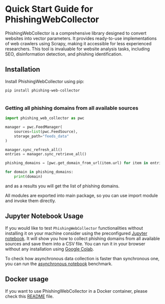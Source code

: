 # Quick Start Guide for PhishingWebCollector

PhishingWebCollector is a comprehensive library designed to convert websites into vector parameters. It provides ready-to-use implementations of web crawlers using Scrapy, making it accessible for less experienced researchers. This tool is invaluable for website analysis tasks, including SEO, disinformation detection, and phishing identification.

## Installation

Install PhishingWebCollector using pip:

```bash
pip install phishing-web-collector
```
#
### Getting all phishing domains from all available sources

```python
import phishing_web_collector as pwc

manager = pwc.FeedManager(
    sources=list(pwc.FeedSource),
    storage_path="feeds_data"
)

manager.sync_refresh_all()
entries = manager.sync_retrieve_all()

phishing_domains = [pwc.get_domain_from_url(item.url) for item in entries]

for domain in phishing_domains:
    print(domain)

```
and as a results you will get the list of phishing domains.

All modules are exported into main package, so you can use import module and invoke them directly.

## Jupyter Notebook Usage
If you would like to test ``PhishingWebCollector`` functionalities without installing it on your machine consider using the preconfigured [Jupyter notebook](jupyter/collect_phishing_domains.ipynb). It will show you how to collect phishing domains from all available sources and save them into a CSV file. You can run it in your browser without any installation using [Google Colab](https://colab.research.google.com/github/PhishingWebCollector/phishing-web-collector/blob/main/jupyter/collect_phishing_domains.ipynb).

To check how asynchronous data collection is faster than synchronous one, you can run the [asynchronous notebook](jupyter/sync_vs_async_benchmark.ipynb) benchmark.
## Docker usage
If you want to use PhishingWebCollector in a Docker container, please check this [README](docker/README.md) file.
